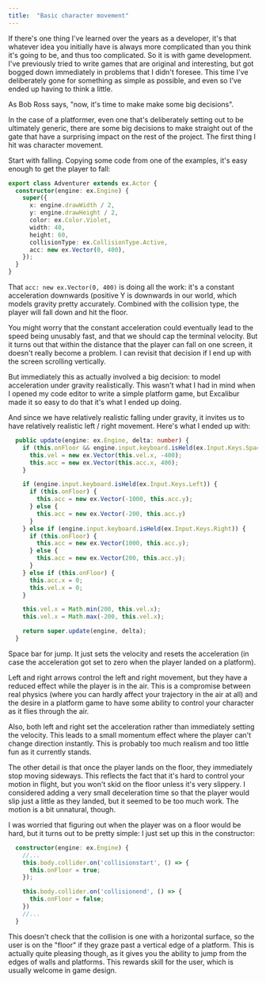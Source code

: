 ```yaml
---
title:  "Basic character movement"
---
```


If there's one thing I've learned over the years as a developer, it's that whatever
idea you initially have is always more complicated than you think it's going to
be, and thus too complicated. So it is with game development. I've previously tried
to write games that are original and interesting, but got bogged down immediately in
problems that I didn't foresee. This time I've deliberately gone for something as
simple as possible, and even so I've ended up having to think a little.

As Bob Ross says, "now, it's time to make make some big decisions".

In the case of a platformer, even one that's deliberately setting out to be ultimately
generic, there are some big decisions to make straight out of the gate that have a
surprising impact on the rest of the project. The first thing I hit was character movement.

Start with falling. Copying some code from one of the examples, it's easy enough to get
the player to fall:

```typescript
export class Adventurer extends ex.Actor {
  constructor(engine: ex.Engine) {
    super({
      x: engine.drawWidth / 2,
      y: engine.drawHeight / 2,
      color: ex.Color.Violet,
      width: 40,
      height: 60,
      collisionType: ex.CollisionType.Active,
      acc: new ex.Vector(0, 400),
    });
  }
}
```

That <code>acc: new ex.Vector(0, 400)</code> is doing all the work: it's a constant acceleration
downwards (positive Y is downwards in our world, which models gravity pretty accurately. Combined
with the collision type, the player will fall down and hit the floor.

You might worry that the constant acceleration could eventually lead to the speed being unusably
fast, and that we should cap the terminal velocity. But it turns out that within the distance
that the player can fall on one screen, it doesn't really become a problem. I can revisit
that decision if I end up with the screen scrolling vertically.

But immediately this as actually involved a big decision: to model acceleration under gravity
realistically. This wasn't what I had in mind when I opened my code editor to write a
simple platform game, but Excalibur made it so easy to do that it's what I ended up doing.

And since we have relatively realistic falling under gravity, it invites us to have relatively
realistic left / right movement. Here's what I ended up with:

```typescript
  public update(engine: ex.Engine, delta: number) {
    if (this.onFloor && engine.input.keyboard.isHeld(ex.Input.Keys.Space)) {
      this.vel = new ex.Vector(this.vel.x, -400);
      this.acc = new ex.Vector(this.acc.x, 400);
    }

    if (engine.input.keyboard.isHeld(ex.Input.Keys.Left)) {
      if (this.onFloor) {
        this.acc = new ex.Vector(-1000, this.acc.y);
      } else {
        this.acc = new ex.Vector(-200, this.acc.y)
      }
    } else if (engine.input.keyboard.isHeld(ex.Input.Keys.Right)) {
      if (this.onFloor) {
        this.acc = new ex.Vector(1000, this.acc.y);
      } else {
        this.acc = new ex.Vector(200, this.acc.y);
      }
    } else if (this.onFloor) {
      this.acc.x = 0;
      this.vel.x = 0;
    }

    this.vel.x = Math.min(200, this.vel.x);
    this.vel.x = Math.max(-200, this.vel.x);

    return super.update(engine, delta);
  }
```

Space bar for jump. It just sets the velocity and resets the acceleration (in case
the acceleration got set to zero when the player landed on a platform).

Left and right arrows control the left and right movement, but they have a reduced
effect while the player is in the air. This is a compromise between real physics (where
you can hardly affect your trajectory in the air at all) and the desire in a platform
game to have some ability to control your character as it flies through the air.

Also, both left and right set the acceleration rather than immediately setting the velocity.
This leads to a small momentum effect where the player can't change direction instantly.
This is probably too much realism and too little fun as it currently stands.

The other detail is that once the player lands on the floor, they immediately stop moving
sideways. This reflects the fact that it's hard to control your motion in flight, but
you won't skid on the floor unless it's very slippery. I considered adding a very small
deceleration time so that the player would slip just a little as they landed, but it seemed
to be too much work. The motion is a bit unnatural, though.

I was worried that figuring out when the player was on a floor would be hard, but it turns
out to be pretty simple: I just set up this in the constructor:

```typescript
  constructor(engine: ex.Engine) {
    //...
    this.body.collider.on('collisionstart', () => {
      this.onFloor = true;
    });

    this.body.collider.on('collisionend', () => {
      this.onFloor = false;
    })
    //...
  }
```

This doesn't check that the collision is one with a horizontal surface, so the user is on
the "floor" if they graze past a vertical edge of a platform. This is actually quite
pleasing though, as it gives you the ability to jump from the edges of walls and platforms.
This rewards skill for the user, which is usually welcome in game design.